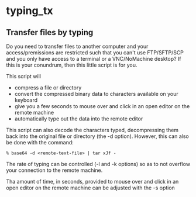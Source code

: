 # typing_tx
Transfer files by typing
------
Do you need to transfer files to another computer and your access/premissions are restricted such that you can't use FTP/SFTP/SCP and you only have access to a terminal or a VNC/NoMachine desktop?  If this is your conundrum, then this little script is for you.

This script will
* compress a file or directory
* convert the compressed binary data to characters available on your keyboard
* give you a few seconds to mouse over and click in an open editor on the remote machine
* automatically type out the data into the remote editor

This script can also decode the characters typed, decompressing them back into the original file or directory (the -d option).  However, this can also be done with the command:
```
% base64 -d <remote-text-file> | tar xJf -
```

The rate of typing can be controlled (-l and -k options) so as to not overflow your connection to the remote machine.

Tha amount of time, in seconds, provided to mouse over and click in an open editor on the remote machine can be adjusted with the -s option
